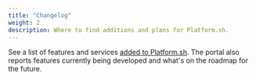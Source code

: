 ```yaml
---
title: "Changelog"
weight: 2
description: Where to find additions and plans for Platform.sh.
---
```


See a list of features and services [added to Platform.sh](https://portal.productboard.com/platformsh/2-platform-sh-portal/tabs/6-launched).
The portal also reports features currently being developed and what's on the roadmap for the future.
